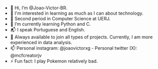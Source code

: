 - 👋 Hi, I’m @Joao-Victor-BR.
- 👀 I'm interested in learning as much as I can about technology.
- 📖 Second period in Computer Science at UERJ.
- 🌱 I’m currently learning Python and C.
- 📬 I speak Portuguese and English.
- 💞️ Always available to join all types of projects. Currently, I am more experienced in data analysis.
- 📫 Personal instagram: @joaovictorxg - Personal twitter (X): @mcfcreatorjv
- ⚡ Fun fact: I play Pokemon relatively bad.

<!---
Joao-Victor-BR/Joao-Victor-BR is a ✨ special ✨ repository because its `README.md` (this file) appears on your GitHub profile.
You can click the Preview link to take a look at your changes.
--->
